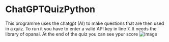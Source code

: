 # ChatGPTQuizPython
This programme uses the chatgpt (AI) to make questions that are then used in a quiz. To run it you have to enter a valid API key in line 7. It needs the library of opanai. At the end of the quiz you can see ypur score
![image](https://github.com/user-attachments/assets/648a9fd8-dac7-484d-8bff-326d06a4efad)

